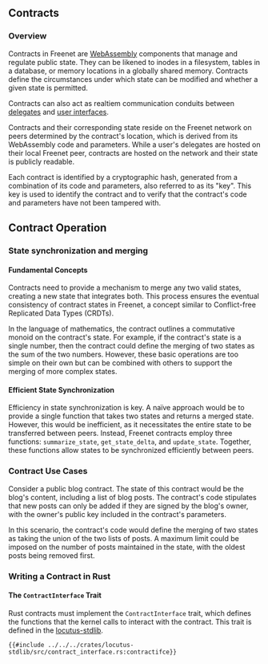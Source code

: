 ## Contracts

<!-- toc -->

### Overview

Contracts in Freenet are [WebAssembly](https://webassembly.org) components that
manage and regulate public state. They can be likened to inodes in a filesystem,
tables in a database, or memory locations in a globally shared memory. Contracts
define the circumstances under which state can be modified and whether a given
state is permitted.

Contracts can also act as realtiem communication conduits between
[delegates](delegates.md) and [user interfaces](ui.md).

Contracts and their corresponding state reside on the Freenet network on peers
determined by the contract's location, which is derived from its WebAssembly
code and parameters. While a user's delegates are hosted on their local Freenet
peer, contracts are hosted on the network and their state is publicly readable.

Each contract is identified by a cryptographic hash, generated from a
combination of its code and parameters, also referred to as its "key". This key
is used to identify the contract and to verify that the contract's code and
parameters have not been tampered with.

## Contract Operation

### State synchronization and merging

#### Fundamental Concepts

Contracts need to provide a mechanism to merge any two valid states, creating a
new state that integrates both. This process ensures the eventual consistency of
contract states in Freenet, a concept similar to Conflict-free Replicated Data Types
(CRDTs).

In the language of mathematics, the contract outlines a commutative monoid on
the contract's state. For example, if the contract's state is a single number,
then the contract could define the merging of two states as the sum of the two
numbers. However, these basic operations are too simple on their own but can be
combined with others to support the merging of more complex states.

#### Efficient State Synchronization

Efficiency in state synchronization is key. A naïve approach would be to provide
a single function that takes two states and returns a merged state. However,
this would be inefficient, as it necessitates the entire state to be transferred
between peers. Instead, Freenet contracts employ three functions:
`summarize_state`, `get_state_delta`, and `update_state`. Together, these functions
allow states to be synchronized efficiently between peers.

### Contract Use Cases

Consider a public blog contract. The state of this contract would be the blog's
content, including a list of blog posts. The contract's code stipulates that new
posts can only be added if they are signed by the blog's owner, with the owner's
public key included in the contract's parameters.

In this scenario, the contract's code would define the merging of two states as
taking the union of the two lists of posts. A maximum limit could be imposed on
the number of posts maintained in the state, with the oldest posts being removed
first.

### Writing a Contract in Rust

#### The `ContractInterface` Trait

Rust contracts must implement the `ContractInterface` trait, which defines the
functions that the kernel calls to interact with the contract. This trait is
defined in the [locutus-stdlib](https://github.com/freenet/locutus/blob/main/crates/locutus-stdlib/src/contract_interface.rs#L424).

```rust,no_run,noplayground
{{#include ../../../crates/locutus-stdlib/src/contract_interface.rs:contractifce}}
```
